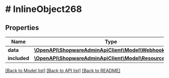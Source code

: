 # # InlineObject268

## Properties

Name | Type | Description | Notes
------------ | ------------- | ------------- | -------------
**data** | [**\OpenAPI\ShopwareAdminApiClient\Model\WebhookEventLog**](WebhookEventLog.md) |  | [optional]
**included** | [**\OpenAPI\ShopwareAdminApiClient\Model\Resource[]**](Resource.md) |  | [optional]

[[Back to Model list]](../../README.md#models) [[Back to API list]](../../README.md#endpoints) [[Back to README]](../../README.md)
